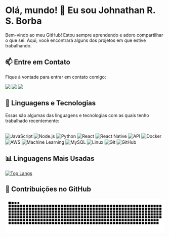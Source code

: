 # Olá, mundo! 👋 Eu sou Johnathan R. S. Borba

Bem-vindo ao meu GitHub! Estou sempre aprendendo e adoro compartilhar o que sei. Aqui, você encontrará alguns dos projetos em que estive trabalhando.
## 📫 Entre em Contato

Fique à vontade para entrar em contato comigo:

<a href="https://www.instagram.com/johnathan.santoss/" target="_blank"><img src="https://img.shields.io/badge/-Instagram-%23E4405F?style=for-the-badge&logo=instagram&logoColor=white" target="_blank"></a>
<a href="mailto:johnathan.developer@gmail.com"><img src="https://img.shields.io/badge/-Gmail-%23333?style=for-the-badge&logo=gmail&logoColor=white" target="_blank"></a>
<a href="https://www.linkedin.com/in/johnathan-santos/" target="_blank"><img src="https://img.shields.io/badge/-LinkedIn-%230077B5?style=for-the-badge&logo=linkedin&logoColor=white" target="_blank"></a>  

## 🚀 Linguagens e Tecnologias
Essas são algumas das linguagens e tecnologias com as quais tenho trabalhado recentemente:

<div style="display: inline_block"><br>
  
  <img align="center" alt="JavaScript" height="40" src="https://cdn.jsdelivr.net/gh/devicons/devicon/icons/javascript/javascript-original.svg">
  
  <img align="center" alt="Node.js" height="40" src="https://cdn.jsdelivr.net/gh/devicons/devicon/icons/nodejs/nodejs-original.svg">
  <img align="center" alt="Python" height="40" src="https://cdn.jsdelivr.net/gh/devicons/devicon/icons/python/python-original.svg">
  <img align="center" alt="React" height="40" src="https://cdn.jsdelivr.net/gh/devicons/devicon/icons/react/react-original.svg">
  <img align="center" alt="React Native" height="40" src="https://cdn.jsdelivr.net/gh/devicons/devicon/icons/react/react-original.svg">
  <img align="center" alt="API" height="40" src="https://cdn.jsdelivr.net/gh/devicons/devicon/icons/api/api-original.svg">
  <img align="center" alt="Docker" height="40" src="https://cdn.jsdelivr.net/gh/devicons/devicon/icons/docker/docker-original.svg">
  <img align="center" alt="AWS" height="40" src="https://cdn.jsdelivr.net/gh/devicons/devicon/icons/amazonwebservices/amazonwebservices-original-wordmark.svg">
  <img align="center" alt="Machine Learning" height="40" src="https://cdn.jsdelivr.net/gh/devicons/devicon/icons/cplusplus/cplusplus-original.svg">
  <img align="center" alt="MySQL" height="40" src="https://cdn.jsdelivr.net/gh/devicons/devicon/icons/mysql/mysql-original.svg">
  <img align="center" alt="Linux" height="40" src="https://cdn.jsdelivr.net/gh/devicons/devicon/icons/linux/linux-original.svg">
  <img align="center" alt="Git" height="40" src="https://cdn.jsdelivr.net/gh/devicons/devicon/icons/git/git-original.svg">
  <img align="center" alt="GitHub" height="40" src="https://cdn.jsdelivr.net/gh/devicons/devicon/icons/github/github-original.svg">

</div>




## 📊 Linguagens Mais Usadas

[![Top Langs](https://github-readme-stats.vercel.app/api/top-langs/?username=dev-johnathan&layout=compact&theme=dracula)](https://github.com/dev-johnathan)
  
## 🎨 Contribuições no GitHub

<picture>
  <source media="(prefers-color-scheme: dark)" srcset="https://raw.githubusercontent.com/dev-johnathan/dev-johnathan/output/github-contribution-grid-snake-dark.svg">
  <source media="(prefers-color-scheme: light)" srcset="https://raw.githubusercontent.com/dev-johnathan/dev-johnathan/output/github-contribution-grid-snake.svg">
  <img alt="github contribution grid snake animation" src="https://raw.githubusercontent.com/dev-johnathan/dev-johnathan/output/github-contribution-grid-snake.svg">
</picture>
